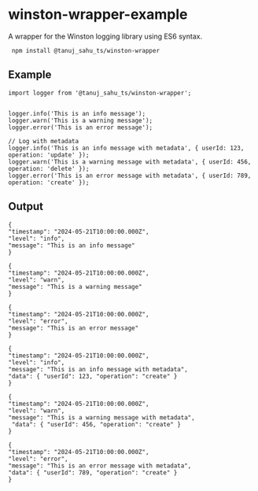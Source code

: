 # winston-wrapper-example
A wrapper for the Winston logging library using ES6 syntax.


     npm install @tanuj_sahu_ts/winston-wrapper

## Example 

    import logger from '@tanuj_sahu_ts/winston-wrapper';


    logger.info('This is an info message');
    logger.warn('This is a warning message');
    logger.error('This is an error message');

    // Log with metadata
    logger.info('This is an info message with metadata', { userId: 123, operation: 'update' });
    logger.warn('This is a warning message with metadata', { userId: 456, operation: 'delete' });
    logger.error('This is an error message with metadata', { userId: 789, operation: 'create' });

 ## Output 
    {
    "timestamp": "2024-05-21T10:00:00.000Z",
    "level": "info",
    "message": "This is an info message"
    }

    {
    "timestamp": "2024-05-21T10:00:00.000Z",
    "level": "warn",
    "message": "This is a warning message"
    }

    {
    "timestamp": "2024-05-21T10:00:00.000Z",
    "level": "error",
    "message": "This is an error message"
    }

    {
    "timestamp": "2024-05-21T10:00:00.000Z",
    "level": "info",
    "message": "This is an info message with metadata",
    "data": { "userId": 123, "operation": "create" }
    }

    {
    "timestamp": "2024-05-21T10:00:00.000Z",
    "level": "warn",
    "message": "This is a warning message with metadata",
     "data": { "userId": 456, "operation": "create" }
    }

    {
    "timestamp": "2024-05-21T10:00:00.000Z",
    "level": "error",
    "message": "This is an error message with metadata",
    "data": { "userId": 789, "operation": "create" }
    }

